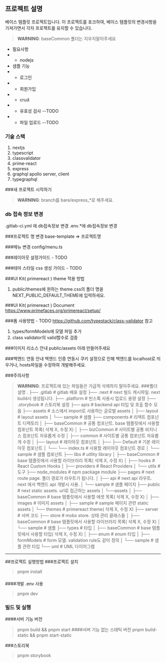 ## 프로젝트 설명
베이스 템플릿 프로젝트입니다. 이 프로젝트를 포크하여, 베이스 템플릿의 변경사항을 가져가면서 각자 프로젝트를 유지할 수 있습니다.
> **WARNING**: baseCommon 폴더는 지우지말아주세요
- 필요사항
- - nodejs
- 샘플 기능
- - 로그인
- - 회원가입
- - crud
- - 유효성 검사 --TODO
- - 파일 업로드 --TODO
### 기술 스택
1. nextjs
2. typescript
3. classvalidator
4. prime-react
5. express
6. graphql apollo server, client
7. typegraphql

###새 프로젝트 시작하기
> **WARNING**: branch를 bare/express_*로 해주세요.

### db 접속 정보 변경
.gitlab-ci.yml 에 db접속정보 변경
.env.*에 db접속정보 변경

###프로젝트 명 변경
base-template => 프로젝트명

###메뉴 변경
config/menu.ts

###레이아웃 설정가이드 - TODO

###테마 스타일 css 생성 가이드 - TODO

###UI Kit( primereact ) theme 적용 방법
1. public/themes에 원하는 theme.css의 폴더 명을 NEXT_PUBLIC_DEFAULT_THEME에 입력하세요.

###UI Kit( primereact ) Document
https://www.primefaces.org/primereact/setup/

###폼 사용방법 - TODO
https://github.com/typestack/class-validator 참고
1. types/formModels에 모델 파일 추가
2. class validator의 valid함수로 검증

###이미지 리소스 안내
public/assets 아래 만들어주세요

###백엔드 연동 안내
백엔드 인증 연동시 쿠키 설정으로 인해 백엔드를 localhost로 띄우거나, hosts파일을 수정하여 개발해주세요.

###주의사항
> **WARNING**: 프로젝트에 있는 파일들은 가급적 삭제하지 말아주세요.
###폴더 설명
    .
    ├── .gitlab                 # gitlab 배포 설정
    ├── .next                   # next 빌드 캐시파일. next build시 생성됩니다.
    ├── .platform               # 빈스톡 사용시 업로드 용량 설정
    ├── .storybook              # 스토리북 설정
    ├── apis                    # backend api 타입 및 호출 함수 모음
    ├── assets                  # 소스에서 import로 사용하는 글로벌 assets
    │   ├── layout              # layout assets
    │   └── sample              # 샘플
    ├── components              # 리액트 컴포넌트 디렉토리
    │   ├── baseCommon          # 공통 컴포넌트. base 템플릿에서 사용할 컴포넌트 목록( 삭제 X, 수정 X)
    │   ├── bizCommon           # 사이트별 공통 비지니스 컴포넌트 자유롭게 수정
    │   ├── common              # 사이트별 공통 컴포넌트 자유롭게 수정
    │   ├── layout              # 레이아웃 컴포넌트
    │   ├── ├── Default         # 기본 레이아웃 컴포넌트
    │   └── └── index.ts        # 사용할 레이아웃 컴포넌트 경로
    │   └── sample              # 샘플 컴포넌트
    ├── libs                    # uitlity library
    │   ├── baseCommon          # base 템플릿에서 사용할 라이브러리 목록( 삭제 X, 수정 X)
    │   ├── hooks               # React Custom Hooks
    │   ├── providers           # React Providers
    │   └── utils               # 도구
    ├── node_modules            # npm package module
    ├── pages                   # next route page. 폴더 경로가 라우트가 됩니다.
    │   ├── api                 # next api 라우트. next 에서 백엔드 api 개발시 사용.
    │   └── sample              # 샘플 페이지
    ├── public                  # next static assets. url로 접근하는 assets 
    │   └──assets
    │       ├── baseCommon      # base 템플릿에서 사용할 에셋 목록( 삭제 X, 수정 X)
    │       ├── images          # 이미지 assets
    │       ├── sample          # sample 페이지 관련 static assets
    │       └── themes          # primereact theme( 삭제 X, 수정 X)
    ├── server                  # 서버 코드 
    ├── store                   # mobx store. 상태 관리 클래스들 
    │   ├── baseCommon          # base 템플릿에서 사용할 라이브러리 목록( 삭제 X, 수정 X)
    │   └── sample              # 샘플 
    ├── types                   # 타입 
    │   ├── baseCommon          # base 템플릿에서 사용할 타입( 삭제 X, 수정 X)
    │   ├── enum                # enum 타입
    │   ├── formModels          # form 모델. validation rule도 같이 정의
    │   └── sample              # 샘플 관련 타입
    └── uml                     # UML 다이어그램
- - - -

##프로젝트 실행방법
###프로젝트 설치
> pnpm install
####
####개발
.env 사용
>pnpm dev

### 빌드 및 실행 
####서버 기능 버전
>pnpm build && pnpm start
####서버 기능 없는 스태틱 버전
>pnpm build-static && pnpm start-static

###스토리북
>pnpm storybook
